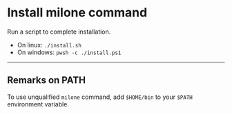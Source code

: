 # Install milone command

Run a script to complete installation.

- On linux: `./install.sh`
- On windows: `pwsh -c ./install.ps1`

----

## Remarks on PATH

To use unqualified `milone` command, add `$HOME/bin` to your `$PATH` environment variable.
